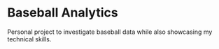 # Baseball Analytics
 Personal project to investigate baseball data while also showcasing my technical skills.
